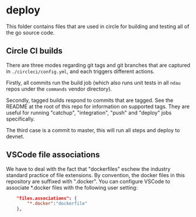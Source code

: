 # deploy

This folder contains files that are used in circle for building and testing all of the go source code.

## Circle CI builds

There are three modes regarding git tags and git branches that are captured in `./circleci/config.yml`, and each triggers different actions.

Firstly, all commits run the build job (which also runs unit tests in all `ndau` repos under the `commands` vendor directory).

Secondly, tagged builds respond to commits that are tagged. See the README at the root of this repo for information on supported tags. They are useful for running "catchup", "integration", "push" and "deploy" jobs specifically.

The third case is a commit to master, this will run all steps and deploy to devnet.

## VSCode file associations

We have to deal with the fact that "dockerfiles" eschew the industry standard practice of file extensions. By convention, the docker files in this repository are suffixed with ".docker". You can configure VSCode to associate *.docker files with the following user setting:

```json
    "files.associations": {
        "*.docker":"dockerfile"
    },
```
